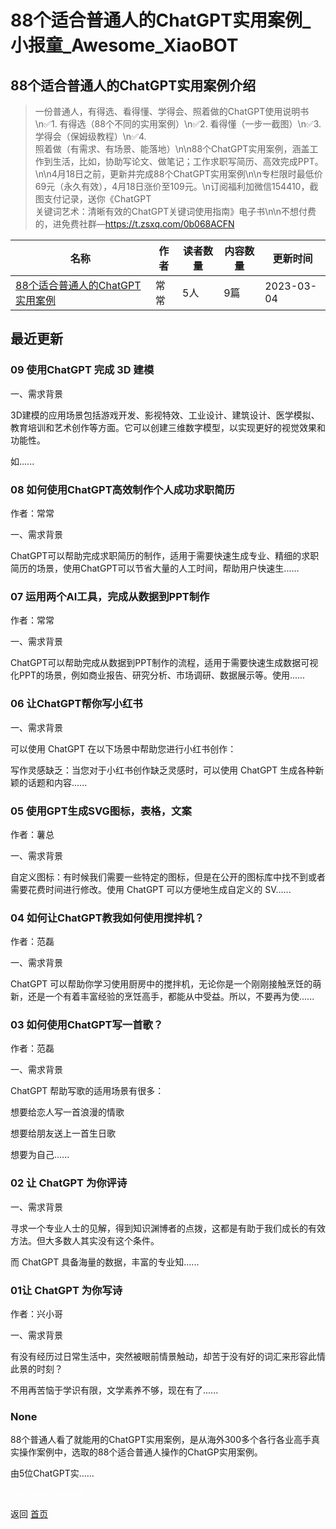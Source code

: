# 88个适合普通人的ChatGPT实用案例_小报童_Awesome_XiaoBOT

## 88个适合普通人的ChatGPT实用案例介绍
> 一份普通人，有得选、看得懂、学得会、照着做的ChatGPT使用说明书\n✅1. 有得选（88个不同的实用案例）\n✅2. 看得懂（一步一截图）\n✅3.  
学得会（保姆级教程）\n✅4.  
照着做（有需求、有场景、能落地）\n\n88个ChatGPT实用案例，涵盖工作到生活，比如，协助写论文、做笔记；工作求职写简历、高效完成PPT。\n\n4月18日之前，更新并完成88个ChatGPT实用案例\n\n专栏限时最低价69元（永久有效），4月18日涨价至109元。\n订阅福利加微信154410，截图支付记录，送你《ChatGPT  
关键词艺术：清晰有效的ChatGPT关键词使用指南》电子书\n\n不想付费的，进免费社群—https://t.zsxq.com/0b068ACFN  
  


|名称|作者|读者数量|内容数量|更新时间|
|---|---|---|---|---|
|[88个适合普通人的ChatGPT实用案例](https://xiaobot.net/p/101CreateLab?refer=9c3f1c95-a052-465a-9902-f6d75080262a)|常常|5人|9篇|2023-03-04|

## 最近更新
### 09 使用ChatGPT 完成 3D 建模

一、需求背景

3D建模的应用场景包括游戏开发、影视特效、工业设计、建筑设计、医学模拟、教育培训和艺术创作等方面。它可以创建三维数字模型，以实现更好的视觉效果和功能性。

如......

### 08 如何使用ChatGPT高效制作个人成功求职简历

作者：常常

一、需求背景

ChatGPT可以帮助完成求职简历的制作，适用于需要快速生成专业、精细的求职简历的场景，使用ChatGPT可以节省大量的人工时间，帮助用户快速生......

### 07 运用两个AI工具，完成从数据到PPT制作

作者：常常

一、需求背景

ChatGPT可以帮助完成从数据到PPT制作的流程，适用于需要快速生成数据可视化PPT的场景，例如商业报告、研究分析、市场调研、数据展示等。使用......

### 06 让ChatGPT帮你写小红书

一、需求背景

可以使用 ChatGPT 在以下场景中帮助您进行小红书创作：

写作灵感缺乏：当您对于小红书创作缺乏灵感时，可以使用 ChatGPT 生成各种新颖的话题和内容......

### 05 使用GPT生成SVG图标，表格，文案

作者：薯总

一、需求背景

自定义图标：有时候我们需要一些特定的图标，但是在公开的图标库中找不到或者需要花费时间进行修改。使用 ChatGPT 可以方便地生成自定义的 SV......

### 04 如何让ChatGPT教我如何使用搅拌机？

作者：范磊

一、需求背景

ChatGPT 可以帮助你学习使用厨房中的搅拌机，无论你是一个刚刚接触烹饪的萌新，还是一个有着丰富经验的烹饪高手，都能从中受益。所以，不要再为使......

### 03 如何使用ChatGPT写一首歌？

作者：范磊

一、需求背景

ChatGPT 帮助写歌的适用场景有很多：

想要给恋人写一首浪漫的情歌

想要给朋友送上一首生日歌

想要为自己......

### 02 让 ChatGPT 为你评诗

一、需求背景

寻求一个专业人士的见解，得到知识渊博者的点拨，这都是有助于我们成长的有效方法。但大多数人其实没有这个条件。

而 ChatGPT 具备海量的数据，丰富的专业知......

### 01让 ChatGPT 为你写诗

作者：兴小哥

一、需求背景

有没有经历过日常生活中，突然被眼前情景触动，却苦于没有好的词汇来形容此情此景的时刻？

不用再苦恼于学识有限，文学素养不够，现在有了......

### None

88个普通人看了就能用的ChatGPT实用案例，是从海外300多个各行各业高手真实操作案例中，选取的88个适合普通人操作的ChatGP实用案例。

由5位ChatGPT实......


<a href="https://github.com/Reno9527/awesome-xiaobot" style="color: white; text-decoration: none;">awesome-xiaobot</a>

返回 [首页](../README.md)

